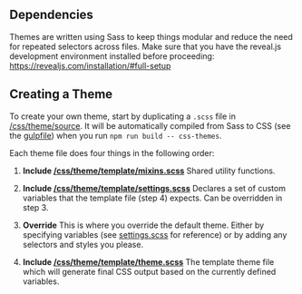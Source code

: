 ## Dependencies

Themes are written using Sass to keep things modular and reduce the need for repeated selectors across files. Make sure that you have the reveal.js development environment installed before proceeding: https://revealjs.com/installation/#full-setup

## Creating a Theme

To create your own theme, start by duplicating a ```.scss``` file in [/css/theme/source](https://github.com/hakimel/reveal_js/blob/master/css/theme/source). It will be automatically compiled from Sass to CSS (see the [gulpfile](https://github.com/hakimel/reveal_js/blob/master/gulpfile.js)) when you run `npm run build -- css-themes`.

Each theme file does four things in the following order:

1. **Include [/css/theme/template/mixins.scss](https://github.com/hakimel/reveal_js/blob/master/css/theme/template/mixins.scss)**
Shared utility functions.

2. **Include [/css/theme/template/settings.scss](https://github.com/hakimel/reveal_js/blob/master/css/theme/template/settings.scss)**
Declares a set of custom variables that the template file (step 4) expects. Can be overridden in step 3.

3. **Override**
This is where you override the default theme. Either by specifying variables (see [settings.scss](https://github.com/hakimel/reveal_js/blob/master/css/theme/template/settings.scss) for reference) or by adding any selectors and styles you please.

4. **Include [/css/theme/template/theme.scss](https://github.com/hakimel/reveal_js/blob/master/css/theme/template/theme.scss)**
The template theme file which will generate final CSS output based on the currently defined variables.
